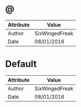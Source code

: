 # @
| Attribute | Value |
| ---  | ---     |
| Author | SixWingedFreak |
| Date | 08/01/2016 |
# Default
| Attribute | Value |
| ---  | ---     |
| Author | SixWingedFreak |
| Date | 08/01/2016 |
